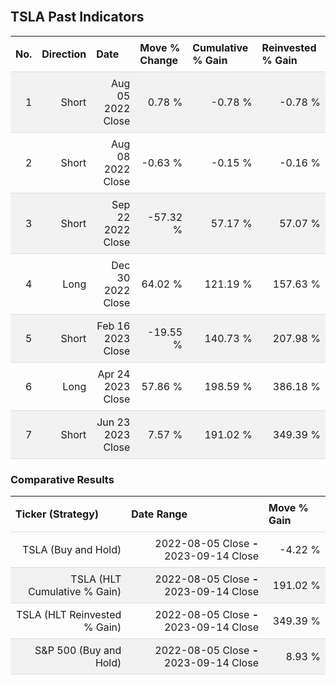 
<style>
.hits {
            border-collapse: collapse;
            width: 100%;
        }
        .hits th, td {
            padding: 8px;
            border-bottom: 1px solid #ddd;
        }
        
        .hits td {text-align: right;}
        .hits th {text-align: left;}
        
        .hits tr:nth-child(even) {
            background-color: #f2f2f2;
        }
        
        .chartCol {
            width: 50%;
            float: left;
            padding: 20px;
        }  
</style>
    
<br>

## TSLA Past Indicators

<table class="hits">
    <tr>
        <th>No.</th>
        <th>Direction</th>
        <th>Date</th>
        <th>Move % Change</th>
        <th>Cumulative % Gain</th>
        <th>Reinvested % Gain</th>
      </tr>
    <tr>
        <td>1</td>
        <td>Short</td>
        <td>Aug 05 2022 Close</td>
        <td>0.78 %</td>
        <td>-0.78 %</td>
        <td>-0.78 %</td>
    </tr>
    <tr>
        <td>2</td>
        <td>Short</td>
        <td>Aug 08 2022 Close</td>
        <td>-0.63 %</td>
        <td>-0.15 %</td>
        <td>-0.16 %</td>
    </tr>
    <tr>
        <td>3</td>
        <td>Short</td>
        <td>Sep 22 2022 Close</td>
        <td>-57.32 %</td>
        <td>57.17 %</td>
        <td>57.07 %</td>
    </tr>
    <tr>
        <td>4</td>
        <td>Long</td>
        <td>Dec 30 2022 Close</td>
        <td>64.02 %</td>
        <td>121.19 %</td>
        <td>157.63 %</td>
    </tr>
    <tr>
        <td>5</td>
        <td>Short</td>
        <td>Feb 16 2023 Close</td>
        <td>-19.55 %</td>
        <td>140.73 %</td>
        <td>207.98 %</td>
    </tr>
    <tr>
        <td>6</td>
        <td>Long</td>
        <td>Apr 24 2023 Close</td>
        <td>57.86 %</td>
        <td>198.59 %</td>
        <td>386.18 %</td>
    </tr>
    <tr>
        <td>7</td>
        <td>Short</td>
        <td>Jun 23 2023 Close</td>
        <td>7.57 %</td>
        <td>191.02 %</td>
        <td>349.39 %</td>
    </tr>
    
</table>

### Comparative Results

<table class="hits">
    <thead>
        <th>Ticker (Strategy)</th>
        <th>Date Range</th>
        <th>Move % Gain</th>
    </thead>
    <tbody>
        <tr>
            <td>TSLA (Buy and Hold)</td>
            <td>2022-08-05 Close <b>-</b> 2023-09-14 Close</td>
            <td>-4.22 %</td>
        </tr>
        <tr>
            <td>TSLA (HLT Cumulative % Gain)</td>
            <td>2022-08-05 Close <b>-</b> 2023-09-14 Close</td>
            <td>191.02 %</td>
        </tr>
        <tr>
            <td>TSLA (HLT Reinvested % Gain)</td>
            <td>2022-08-05 Close <b>-</b> 2023-09-14 Close</td>
            <td>349.39 %</td>
        </tr>
        <tr>
            <td>S&P 500 (Buy and Hold)</td>
            <td>2022-08-05 Close <b>-</b> 2023-09-14 Close</td>
            <td>8.93 %</td>
        </tr>
    </tbody>
</table>
<br>
<br>